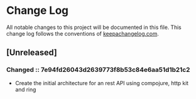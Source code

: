 # Change Log
All notable changes to this project will be documented in this file. This change log follows the conventions of [keepachangelog.com](http://keepachangelog.com/).

## [Unreleased]
### Changed :: 7e94fd26043d2639773f8b53c84e6aa51d1b21c2
- Create the initial architecture for an rest API using compojure, http kit and ring
